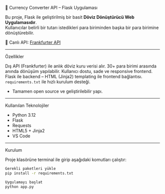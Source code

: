  💱 Currency Converter API – Flask Uygulaması

Bu proje, Flask ile geliştirilmiş bir basit **Döviz Dönüştürücü Web Uygulamasıdır**.  
Kullanıcılar belirli bir tutarı istedikleri para biriminden başka bir para birimine dönüştürebilir.

🔗 Canlı API: [Frankfurter API](https://www.frankfurter.app)

---

 Özellikler

 Dış API (Frankfurter) ile anlık döviz kuru verisi alır.
 30+ para birimi arasında anında dönüşüm yapılabilir.
 Kullanıcı dostu, sade ve responsive frontend.
 Flask ile backend – HTML (Jinja2) templating ile frontend bağlantısı.
 `requirements.txt` ile hızlı kurulum desteği.
- Tamamen open source ve geliştirilebilir yapı.

---

Kullanılan Teknolojiler

- Python 3.12
- Flask
- Requests
- HTML5 + Jinja2
- VS Code

---

Kurulum

Proje klasörüne terminal ile girip aşağıdaki komutları çalıştır:

```bash
Gerekli paketleri yükle
pip install -r requirements.txt

Uygulamayı başlat
python app.py
